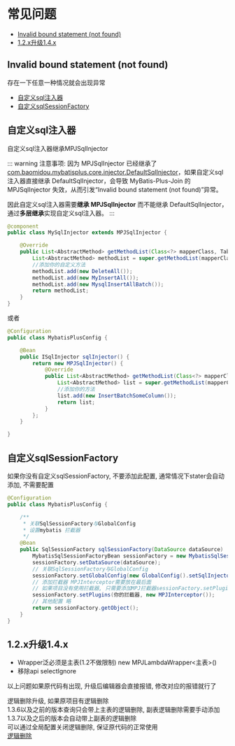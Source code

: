 # 常见问题

* [Invalid bound statement (not found)](./problem.html#invalid-bound-statement-not-found)
* [1.2.x升级1.4.x](./problem.html#_1-2-x升级1-4-x)

## Invalid bound statement (not found)

存在一下任意一种情况就会出现异常

* [自定义sql注入器](./problem.html#自定义sql注入器)
* [自定义sqlSessionFactory](./problem.html#自定义sqlsessionfactory)

## 自定义sql注入器

自定义sql注入器继承MPJSqlInjector

::: warning 注意事项:
因为 MPJSqlInjector 已经继承了[com.baomidou.mybatisplus.core.injector.DefaultSqlInjector](https://baomidou.com/guides/sql-injector)，如果自定义sql注入器直接继承 DefaultSqlInjector，会导致 MyBatis-Plus-Join 的 MPJSqlInjector 失效，从而引发“Invalid bound statement (not found)”异常。  

因此自定义sql注入器需要**继承 MPJSqlInjector** 而不能继承 DefaultSqlInjector，通过**多层继承**实现自定义sql注入器。
:::

```java
@component
public class MySqlInjector extends MPJSqlInjector {

    @Override
    public List<AbstractMethod> getMethodList(Class<?> mapperClass, TableInfo tableInfo) {
        List<AbstractMethod> methodList = super.getMethodList(mapperClass, tableInfo);
        //添加你的自定义方法
        methodList.add(new DeleteAll());
        methodList.add(new MyInsertAll());
        methodList.add(new MysqlInsertAllBatch());
        return methodList;
    }
}
```

或者

```java
@Configuration
public class MybatisPlusConfig {

    @Bean
    public ISqlInjector sqlInjector() {
        return new MPJSqlInjector() {
            @Override
            public List<AbstractMethod> getMethodList(Class<?> mapperClass, TableInfo tableInfo) {
                List<AbstractMethod> list = super.getMethodList(mapperClass, tableInfo);
                //添加你的方法
                list.add(new InsertBatchSomeColumn());
                return list;
            }
        };
    }

}
```

## 自定义sqlSessionFactory

如果你没有自定义sqlSessionFactory, 不要添加此配置, 通常情况下stater会自动添加, 不需要配置

```java
@Configuration
public class MybatisPlusConfig {

    /**
     * 关联SqlSessionFactory与GlobalConfig
     * 设置mybatis 拦截器
     */
    @Bean
    public SqlSessionFactory sqlSessionFactory(DataSource dataSource)  {
        MybatisSqlSessionFactoryBean sessionFactory = new MybatisSqlSessionFactoryBean();
        sessionFactory.setDataSource(dataSource);
        // 关联SqlSessionFactory与GlobalConfig
        sessionFactory.setGlobalConfig(new GlobalConfig().setSqlInjector(new MPJSqlInjector()));
        // 添加拦截器 MPJInterceptor需要放在最后面
        // 如果项目没有使用拦截器, 只需要添加MPJ拦截器sessionFactory.setPlugins(new MPJInterceptor());
        sessionFactory.setPlugins(你的拦截器, new MPJInterceptor());
        // 其他配置 略
        return sessionFactory.getObject();
    }
}

```

## 1.2.x升级1.4.x
* Wrapper泛必须是主表(1.2不做限制) new MPJLambdaWrapper<主表>()
* 移除api selectIgnore

以上问题如果原代码有出现, 升级后编辑器会直接报错, 修改对应的报错就行了  

逻辑删除升级, 如果原项目有逻辑删除  
1.3.6以及之前的版本查询只会带上主表的逻辑删除, 副表逻辑删除需要手动添加  
1.3.7以及之后的版本会自动带上副表的逻辑删除  
可以通过全局配置关闭逻辑删除, 保证原代码的正常使用  
[逻辑删除](./core/logic/logic.html)
